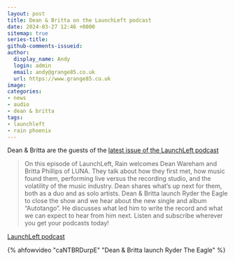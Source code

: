 ```yaml
---
layout: post
title: Dean & Britta on the LaunchLeft podcast
date: 2024-03-27 12:46 +0000
sitemap: true
series-title:
github-comments-issueid:
author:
  display_name: Andy
  login: admin
  email: andy@grange85.co.uk
  url: https://www.grange85.co.uk
image:
categories:
- news
- audio
- dean & britta
tags:
- launchleft
- rain phoenix
---
```

Dean & Britta are the guests of the [latest issue of the LaunchLeft podcast](https://link.chtbl.com/launchleft)

<blockquote>
On this episode of LaunchLeft, Rain welcomes Dean Wareham and Britta Phillips of LUNA. They talk about how they first met, how music found them, performing live versus the recording studio, and the volatility of the music industry. Dean shares what’s up next for them, both as a duo and as solo artists. Dean & Britta launch Ryder the Eagle to close the show and we hear about the new single and album “Autotango”. He discusses what led him to write the record and what we can expect to hear from him next. Listen and subscribe wherever you get your podcasts today! 
</blockquote>
<p class="caption"><a href="https://link.chtbl.com/launchleft">LaunchLeft podcast</a></p>

{% ahfowvideo "caNTBRDurpE" "Dean & Britta launch Ryder The Eagle" %}

